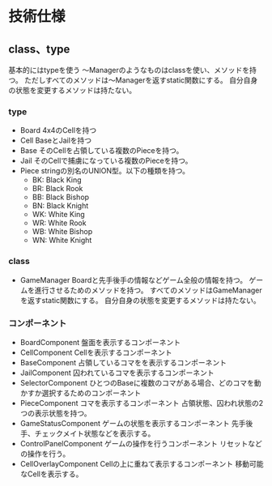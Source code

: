 # 技術仕様

## class、type

基本的にはtypeを使う
〜Managerのようなものはclassを使い、メソッドを持つ。
ただしすべてのメソッドは〜Managerを返すstatic関数にする。
自分自身の状態を変更するメソッドは持たない。

### type
* Board
4x4のCellを持つ
* Cell
BaseとJailを持つ
* Base
そのCellを占領している複数のPieceを持つ。
* Jail
そのCellで捕虜になっている複数のPieceを持つ。
* Piece
stringの別名のUNION型。以下の種類を持つ。
    - BK: Black King
    - BR: Black Rook
    - BB: Black Bishop
    - BN: Black Knight
    - WK: White King
    - WR: White Rook
    - WB: White Bishop
    - WN: White Knight

### class
* GameManager
Boardと先手後手の情報などゲーム全般の情報を持つ。
ゲームを進行させるためのメソッドを持つ。
すべてのメソッドはGameManagerを返すstatic関数にする。
自分自身の状態を変更するメソッドは持たない。

### コンポーネント

* BoardComponent
盤面を表示するコンポーネント
* CellComponent
Cellを表示するコンポーネント
* BaseComponent
占領しているコマをを表示するコンポーネント
* JailComponent
囚われているコマを表示するコンポーネント
* SelectorComponent
ひとつのBaseに複数のコマがある場合、どのコマを動かすか選択するためのコンポーネント
* PieceComponent
コマを表示するコンポーネント
占領状態、囚われ状態の2つの表示状態を持つ。
* GameStatusComponent
ゲームの状態を表示するコンポーネント
先手後手、チェックメイト状態などを表示する。
* ControlPanelComponent
ゲームの操作を行うコンポーネント
リセットなどの操作を行う。
* CellOverlayComponent
Cellの上に重ねて表示するコンポーネント
移動可能なCellを表示する。



